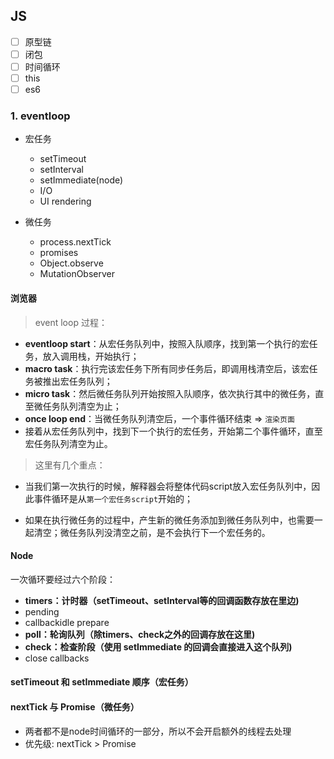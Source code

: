 

## JS

- [ ] 原型链
- [ ] 闭包
- [ ] 时间循环
- [ ] this
- [ ] es6
### 1. **eventloop**

- 宏任务
  - setTimeout
  - setInterval
  - setImmediate(node)
  - I/O
  - UI rendering

- 微任务
  - process.nextTick
  - promises
  - Object.observe
  - MutationObserver

#### 浏览器

> event loop 过程：

  - **eventloop start**：从宏任务队列中，按照入队顺序，找到第一个执行的宏任务，放入调用栈，开始执行；
  - **macro task**：执行完该宏任务下所有同步任务后，即调用栈清空后，该宏任务被推出宏任务队列；
  - **micro task**：然后微任务队列开始按照入队顺序，依次执行其中的微任务，直至微任务队列清空为止；
  - **once loop end**：当微任务队列清空后，一个事件循环结束 => `渲染页面`
  - 接着从宏任务队列中，找到下一个执行的宏任务，开始第二个事件循环，直至宏任务队列清空为止。



> 这里有几个重点：

- 当我们第一次执行的时候，解释器会将整体代码script放入宏任务队列中，因此事件循环是从`第一个宏任务script`开始的；

- 如果在执行微任务的过程中，产生新的微任务添加到微任务队列中，也需要一起清空；微任务队列没清空之前，是不会执行下一个宏任务的。


#### Node

一次循环要经过六个阶段：

- **timers：计时器（setTimeout、setInterval等的回调函数存放在里边)**
- pending
- callbackidle prepare
- **poll：轮询队列（除timers、check之外的回调存放在这里)**
- **check：检查阶段（使用 setImmediate 的回调会直接进入这个队列)**
- close callbacks

#### setTimeout 和 setImmediate 顺序（宏任务）


#### nextTick 与 Promise（微任务）

- 两者都不是node时间循环的一部分，所以不会开启额外的线程去处理
- 优先级: nextTick > Promise

#### 
